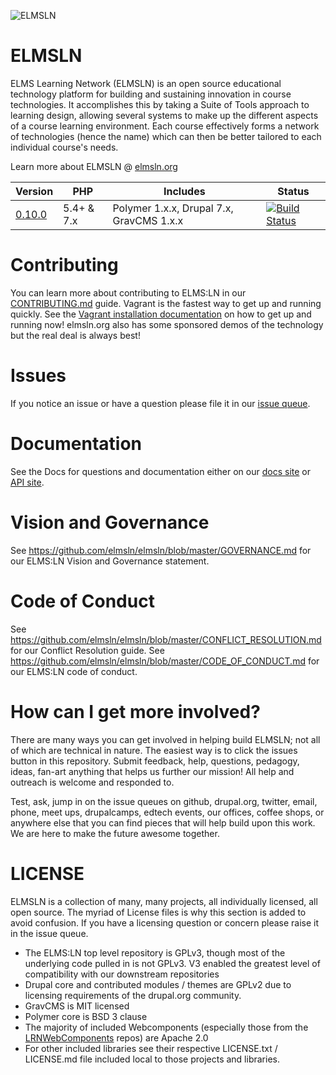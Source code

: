 ![ELMSLN](https://raw.githubusercontent.com/elmsln/elmsln/master/docs/assets/snowflake-with-text.png "ELMS Learning Network")

ELMSLN
==============
ELMS Learning Network (ELMSLN) is an open source educational technology platform for building and sustaining innovation in course technologies. It accomplishes this by taking a Suite of Tools approach to learning design, allowing several systems to make up the different aspects of a course learning environment.  Each course effectively forms a network of technologies (hence the name) which can then be better tailored to each individual course's needs.

Learn more about ELMSLN @ [elmsln.org](https://www.elmsln.org/)


| Version | PHP | Includes | Status |
| ------- | --- | -------- | ------ |
[0.10.0](https://github.com/elmsln/elmsln/archive/0.10.0.zip)  | 5.4+ & 7.x | Polymer 1.x.x, Drupal 7.x, GravCMS 1.x.x | [![Build Status](https://travis-ci.org/elmsln/elmsln.svg?branch=master)](https://travis-ci.org/elmsln/elmsln) 

Contributing
==============
You can learn more about contributing to ELMS:LN in our [CONTRIBUTING.md](CONTRIBUTING.md) guide. Vagrant is the fastest way to get up and running quickly. See the [Vagrant installation documentation](https://btopro.gitbooks.io/elmsln-documentation/content/developer-guide/vagrant-setup.html) on how to get up and running now! elmsln.org also has some sponsored demos of the technology but the real deal is always best!

Issues
==============
If you notice an issue or have a question please file it in our [issue queue](https://github.com/elmsln/elmsln/issues).

Documentation
==============
See the Docs for questions and documentation either on our [docs site](https://btopro.gitbooks.io/elmsln-documentation/content/) or [API site](http://api.elmsln.org).

Vision and Governance
==============
See https://github.com/elmsln/elmsln/blob/master/GOVERNANCE.md for our ELMS:LN Vision and Governance statement.

Code of Conduct
==============
See https://github.com/elmsln/elmsln/blob/master/CONFLICT_RESOLUTION.md for our Conflict Resolution guide.
See https://github.com/elmsln/elmsln/blob/master/CODE_OF_CONDUCT.md for our ELMS:LN code of conduct.

How can I get more involved?
==============
There are many ways you can get involved in helping build ELMSLN; not all of which are technical in nature. The easiest way is to click the issues button in this repository. Submit feedback, help, questions, pedagogy, ideas, fan-art anything that helps us further our mission! All help and outreach is welcome and responded to.

Test, ask, jump in on the issue queues on github, drupal.org, twitter, email, phone, meet ups, drupalcamps, edtech events, our offices, coffee shops, or anywhere else that you can find pieces that will help build upon this work. We are here to make the future awesome together.





LICENSE
==============
ELMSLN is a collection of many, many projects, all individually licensed, all open source. The myriad of License files is why this section is added to avoid confusion. If you have a licensing question or concern please raise it in the issue queue.

- The ELMS:LN top level repository is GPLv3, though most of the underlying code pulled in is not GPLv3. V3 enabled the greatest level of compatibility with our downstream repositories
- Drupal core and contributed modules / themes are GPLv2 due to licensing requirements of the drupal.org community.
- GravCMS is MIT licensed
- Polymer core is BSD 3 clause
- The majority of included Webcomponents (especially those from the [LRNWebComponents](https://github.com/LRNWebComponents) repos) are Apache 2.0
- For other included libraries see their respective LICENSE.txt / LICENSE.md file included local to those projects and libraries.
